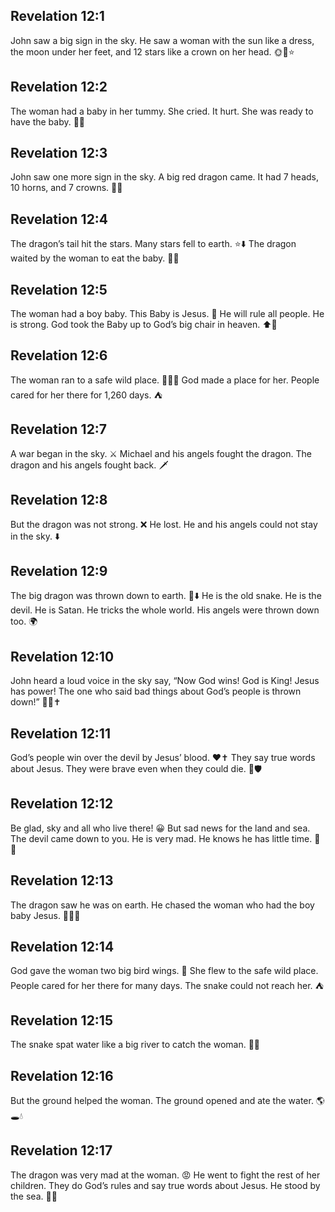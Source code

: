 ## Revelation 12:1
John saw a big sign in the sky. He saw a woman with the sun like a dress, the moon under her feet, and 12 stars like a crown on her head. 🌞🌙⭐️
## Revelation 12:2
The woman had a baby in her tummy. She cried. It hurt. She was ready to have the baby. 🤰😣
## Revelation 12:3
John saw one more sign in the sky. A big red dragon came. It had 7 heads, 10 horns, and 7 crowns. 🐉🔴
## Revelation 12:4
The dragon’s tail hit the stars. Many stars fell to earth. ⭐️⬇️ The dragon waited by the woman to eat the baby. 🐉👶
## Revelation 12:5
The woman had a boy baby. This Baby is Jesus. 👶 He will rule all people. He is strong. God took the Baby up to God’s big chair in heaven. ⬆️👑
## Revelation 12:6
The woman ran to a safe wild place. 🏃‍♀️🌵 God made a place for her. People cared for her there for 1,260 days. ⛺️
## Revelation 12:7
A war began in the sky. ⚔️ Michael and his angels fought the dragon. The dragon and his angels fought back. 🗡️
## Revelation 12:8
But the dragon was not strong. ❌ He lost. He and his angels could not stay in the sky. ⬇️
## Revelation 12:9
The big dragon was thrown down to earth. 🐉⬇️ He is the old snake. He is the devil. He is Satan. He tricks the whole world. His angels were thrown down too. 🌍
## Revelation 12:10
John heard a loud voice in the sky say, “Now God wins! God is King! Jesus has power! The one who said bad things about God’s people is thrown down!” 📢👑✝️
## Revelation 12:11
God’s people win over the devil by Jesus’ blood. ❤️✝️ They say true words about Jesus. They were brave even when they could die. 💬🛡️
## Revelation 12:12
Be glad, sky and all who live there! 😀 But sad news for the land and sea. The devil came down to you. He is very mad. He knows he has little time. 🌊😠
## Revelation 12:13
The dragon saw he was on earth. He chased the woman who had the boy baby Jesus. 🐉🏃‍♀️
## Revelation 12:14
God gave the woman two big bird wings. 🦅 She flew to the safe wild place. People cared for her there for many days. The snake could not reach her. ⛺️
## Revelation 12:15
The snake spat water like a big river to catch the woman. 🌊🐍
## Revelation 12:16
But the ground helped the woman. The ground opened and ate the water. 🌎🕳️💧
## Revelation 12:17
The dragon was very mad at the woman. 😡 He went to fight the rest of her children. They do God’s rules and say true words about Jesus. He stood by the sea. 🐉🌊
